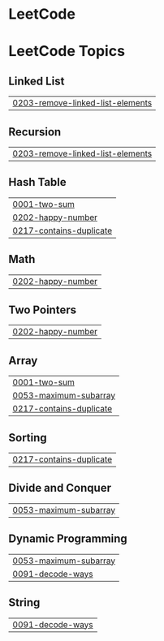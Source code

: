 # LeetCode
<!---LeetCode Topics Start-->
# LeetCode Topics
## Linked List
|  |
| ------- |
| [0203-remove-linked-list-elements](https://github.com/atharvarale10/LeetCode/tree/master/0203-remove-linked-list-elements) |
## Recursion
|  |
| ------- |
| [0203-remove-linked-list-elements](https://github.com/atharvarale10/LeetCode/tree/master/0203-remove-linked-list-elements) |
## Hash Table
|  |
| ------- |
| [0001-two-sum](https://github.com/atharvarale10/LeetCode/tree/master/0001-two-sum) |
| [0202-happy-number](https://github.com/atharvarale10/LeetCode/tree/master/0202-happy-number) |
| [0217-contains-duplicate](https://github.com/atharvarale10/LeetCode/tree/master/0217-contains-duplicate) |
## Math
|  |
| ------- |
| [0202-happy-number](https://github.com/atharvarale10/LeetCode/tree/master/0202-happy-number) |
## Two Pointers
|  |
| ------- |
| [0202-happy-number](https://github.com/atharvarale10/LeetCode/tree/master/0202-happy-number) |
## Array
|  |
| ------- |
| [0001-two-sum](https://github.com/atharvarale10/LeetCode/tree/master/0001-two-sum) |
| [0053-maximum-subarray](https://github.com/atharvarale10/LeetCode/tree/master/0053-maximum-subarray) |
| [0217-contains-duplicate](https://github.com/atharvarale10/LeetCode/tree/master/0217-contains-duplicate) |
## Sorting
|  |
| ------- |
| [0217-contains-duplicate](https://github.com/atharvarale10/LeetCode/tree/master/0217-contains-duplicate) |
## Divide and Conquer
|  |
| ------- |
| [0053-maximum-subarray](https://github.com/atharvarale10/LeetCode/tree/master/0053-maximum-subarray) |
## Dynamic Programming
|  |
| ------- |
| [0053-maximum-subarray](https://github.com/atharvarale10/LeetCode/tree/master/0053-maximum-subarray) |
| [0091-decode-ways](https://github.com/atharvarale10/LeetCode/tree/master/0091-decode-ways) |
## String
|  |
| ------- |
| [0091-decode-ways](https://github.com/atharvarale10/LeetCode/tree/master/0091-decode-ways) |
<!---LeetCode Topics End-->